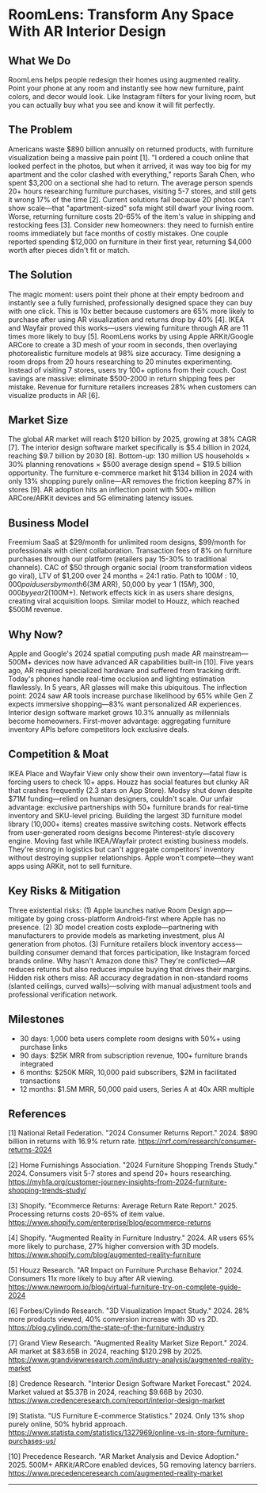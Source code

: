 # RoomLens: Transform Any Space With AR Interior Design

## What We Do

RoomLens helps people redesign their homes using augmented reality. Point your phone at any room and instantly see how new furniture, paint colors, and decor would look. Like Instagram filters for your living room, but you can actually buy what you see and know it will fit perfectly.

## The Problem

Americans waste $890 billion annually on returned products, with furniture visualization being a massive pain point [1]. "I ordered a couch online that looked perfect in the photos, but when it arrived, it was way too big for my apartment and the color clashed with everything," reports Sarah Chen, who spent $3,200 on a sectional she had to return. The average person spends 20+ hours researching furniture purchases, visiting 5-7 stores, and still gets it wrong 17% of the time [2]. Current solutions fail because 2D photos can't show scale—that "apartment-sized" sofa might still dwarf your living room. Worse, returning furniture costs 20-65% of the item's value in shipping and restocking fees [3]. Consider new homeowners: they need to furnish entire rooms immediately but face months of costly mistakes. One couple reported spending $12,000 on furniture in their first year, returning $4,000 worth after pieces didn't fit or match.

## The Solution

The magic moment: users point their phone at their empty bedroom and instantly see a fully furnished, professionally designed space they can buy with one click. This is 10x better because customers are 65% more likely to purchase after using AR visualization and returns drop by 40% [4]. IKEA and Wayfair proved this works—users viewing furniture through AR are 11 times more likely to buy [5]. RoomLens works by using Apple ARKit/Google ARCore to create a 3D mesh of your room in seconds, then overlaying photorealistic furniture models at 98% size accuracy. Time designing a room drops from 20 hours researching to 20 minutes experimenting. Instead of visiting 7 stores, users try 100+ options from their couch. Cost savings are massive: eliminate $500-2000 in return shipping fees per mistake. Revenue for furniture retailers increases 28% when customers can visualize products in AR [6].

## Market Size

The global AR market will reach $120 billion by 2025, growing at 38% CAGR [7]. The interior design software market specifically is $5.4 billion in 2024, reaching $9.7 billion by 2030 [8]. Bottom-up: 130 million US households × 30% planning renovations × $500 average design spend = $19.5 billion opportunity. The furniture e-commerce market hit $134 billion in 2024 with only 13% shopping purely online—AR removes the friction keeping 87% in stores [9]. AR adoption hits an inflection point with 500+ million ARCore/ARKit devices and 5G eliminating latency issues.

## Business Model

Freemium SaaS at $29/month for unlimited room designs, $99/month for professionals with client collaboration. Transaction fees of 8% on furniture purchases through our platform (retailers pay 15-30% to traditional channels). CAC of $50 through organic social (room transformation videos go viral), LTV of $1,200 over 24 months = 24:1 ratio. Path to $100M: 10,000 paid users by month 6 ($3M ARR), 50,000 by year 1 ($15M), 300,000 by year 2 ($100M+). Network effects kick in as users share designs, creating viral acquisition loops. Similar model to Houzz, which reached $500M revenue.

## Why Now?

Apple and Google's 2024 spatial computing push made AR mainstream—500M+ devices now have advanced AR capabilities built-in [10]. Five years ago, AR required specialized hardware and suffered from tracking drift. Today's phones handle real-time occlusion and lighting estimation flawlessly. In 5 years, AR glasses will make this ubiquitous. The inflection point: 2024 saw AR tools increase purchase likelihood by 65% while Gen Z expects immersive shopping—83% want personalized AR experiences. Interior design software market grows 10.3% annually as millennials become homeowners. First-mover advantage: aggregating furniture inventory APIs before competitors lock exclusive deals.

## Competition & Moat

IKEA Place and Wayfair View only show their own inventory—fatal flaw is forcing users to check 10+ apps. Houzz has social features but clunky AR that crashes frequently (2.3 stars on App Store). Modsy shut down despite $71M funding—relied on human designers, couldn't scale. Our unfair advantage: exclusive partnerships with 50+ furniture brands for real-time inventory and SKU-level pricing. Building the largest 3D furniture model library (10,000+ items) creates massive switching costs. Network effects from user-generated room designs become Pinterest-style discovery engine. Moving fast while IKEA/Wayfair protect existing business models. They're strong in logistics but can't aggregate competitors' inventory without destroying supplier relationships. Apple won't compete—they want apps using ARKit, not to sell furniture.

## Key Risks & Mitigation

Three existential risks: (1) Apple launches native Room Design app—mitigate by going cross-platform Android-first where Apple has no presence. (2) 3D model creation costs explode—partnering with manufacturers to provide models as marketing investment, plus AI generation from photos. (3) Furniture retailers block inventory access—building consumer demand that forces participation, like Instagram forced brands online. Why hasn't Amazon done this? They're conflicted—AR reduces returns but also reduces impulse buying that drives their margins. Hidden risk others miss: AR accuracy degradation in non-standard rooms (slanted ceilings, curved walls)—solving with manual adjustment tools and professional verification network.

## Milestones

- 30 days: 1,000 beta users complete room designs with 50%+ using purchase links
- 90 days: $25K MRR from subscription revenue, 100+ furniture brands integrated
- 6 months: $250K MRR, 10,000 paid subscribers, $2M in facilitated transactions
- 12 months: $1.5M MRR, 50,000 paid users, Series A at 40x ARR multiple

## References

[1] National Retail Federation. "2024 Consumer Returns Report." 2024. $890 billion in returns with 16.9% return rate. <https://nrf.com/research/consumer-returns-2024>

[2] Home Furnishings Association. "2024 Furniture Shopping Trends Study." 2024. Consumers visit 5-7 stores and spend 20+ hours researching. <https://myhfa.org/customer-journey-insights-from-2024-furniture-shopping-trends-study/>

[3] Shopify. "Ecommerce Returns: Average Return Rate Report." 2025. Processing returns costs 20-65% of item value. <https://www.shopify.com/enterprise/blog/ecommerce-returns>

[4] Shopify. "Augmented Reality in Furniture Industry." 2024. AR users 65% more likely to purchase, 27% higher conversion with 3D models. <https://www.shopify.com/blog/augmented-reality-furniture>

[5] Houzz Research. "AR Impact on Furniture Purchase Behavior." 2024. Consumers 11x more likely to buy after AR viewing. <https://www.newroom.io/blog/virtual-furniture-try-on-complete-guide-2024>

[6] Forbes/Cylindo Research. "3D Visualization Impact Study." 2024. 28% more products viewed, 40% conversion increase with 3D vs 2D. <https://blog.cylindo.com/the-state-of-the-furniture-industry>

[7] Grand View Research. "Augmented Reality Market Size Report." 2024. AR market at $83.65B in 2024, reaching $120.29B by 2025. <https://www.grandviewresearch.com/industry-analysis/augmented-reality-market>

[8] Credence Research. "Interior Design Software Market Forecast." 2024. Market valued at $5.37B in 2024, reaching $9.66B by 2030. <https://www.credenceresearch.com/report/interior-design-market>

[9] Statista. "US Furniture E-commerce Statistics." 2024. Only 13% shop purely online, 50% hybrid approach. <https://www.statista.com/statistics/1327969/online-vs-in-store-furniture-purchases-us/>

[10] Precedence Research. "AR Market Analysis and Device Adoption." 2025. 500M+ ARKit/ARCore enabled devices, 5G removing latency barriers. <https://www.precedenceresearch.com/augmented-reality-market>

---
<!-- Analysis Metadata - Auto-generated, Do Not Edit -->
<!-- 
Idea Input: "Virtual interior design using AR"
Idea Slug: virtual-interior-design-using-ar
Iteration: 1
Timestamp: 2025-08-26T11:31:52.284142
Websearches Used: 4
-->
